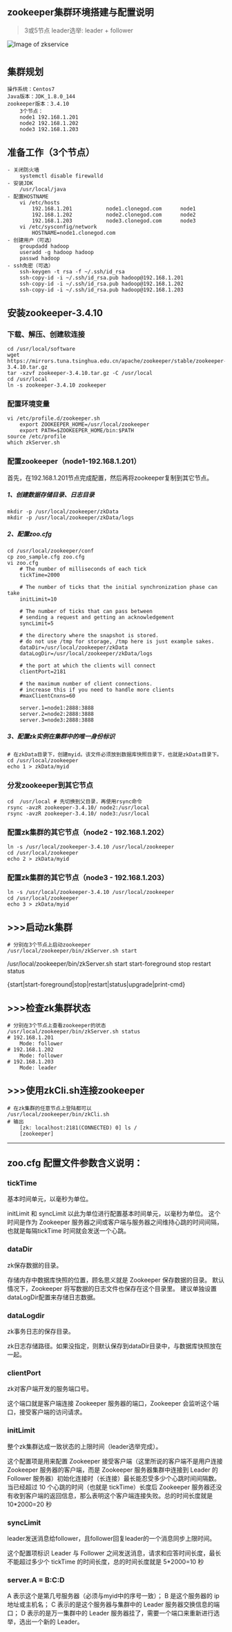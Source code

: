 ## zookeeper集群环境搭建与配置说明
>3或5节点 leader选举: leader + follower

![Image of zkservice](https://github.com/clonegod/tools/blob/master/images/zkservice.jpg)

#

## 集群规划
	操作系统：Centos7
	Java版本：JDK_1.8.0_144
	zookeeper版本：3.4.10
		3个节点：
		node1 192.168.1.201
		node2 192.168.1.202
		node3 192.168.1.203

## 准备工作（3个节点）
	- 关闭防火墙
		systemctl disable firewalld
	- 安装JDK
		/usr/local/java
	- 配置HOSTNAME
		vi /etc/hosts
			192.168.1.201           node1.clonegod.com      node1
			192.168.1.202           node2.clonegod.com      node2
			192.168.1.203           node3.clonegod.com      node3
		vi /etc/sysconfig/network
			HOSTNAME=node1.clonegod.com
	- 创建用户（可选）
		groupdadd hadoop
		useradd -g hadoop hadoop
		passwd hadoop
	- ssh免密（可选）
		ssh-keygen -t rsa -f ~/.ssh/id_rsa
		ssh-copy-id -i ~/.ssh/id_rsa.pub hadoop@192.168.1.201
		ssh-copy-id -i ~/.ssh/id_rsa.pub hadoop@192.168.1.202
		ssh-copy-id -i ~/.ssh/id_rsa.pub hadoop@192.168.1.203

 
	
## 安装zookeeper-3.4.10
### 下载、解压、创建软连接
	cd /usr/local/software
	wget https://mirrors.tuna.tsinghua.edu.cn/apache/zookeeper/stable/zookeeper-3.4.10.tar.gz
	tar -xzvf zookeeper-3.4.10.tar.gz -C /usr/local
	cd /usr/local
	ln -s zookeeper-3.4.10 zookeeper

### 配置环境变量
	vi /etc/profile.d/zookeeper.sh 
		export ZOOKEEPER_HOME=/usr/local/zookeeper
		export PATH=$ZOOKEEPER_HOME/bin:$PATH
	source /etc/profile
	which zkServer.sh

### 配置zookeeper（node1-192.168.1.201）
首先，在192.168.1.201节点完成配置，然后再将zookeeper复制到其它节点。
##### 1、创建数据存储目录、日志目录
	mkdir -p /usr/local/zookeeper/zkData 
	mkdir -p /usr/local/zookeeper/zkData/logs	

##### 2、配置zoo.cfg
	cd /usr/local/zookeeper/conf
	cp zoo_sample.cfg zoo.cfg
	vi zoo.cfg
		# The number of milliseconds of each tick
		tickTime=2000
		
		# The number of ticks that the initial synchronization phase can take
		initLimit=10
		
		# The number of ticks that can pass between
		# sending a request and getting an acknowledgement
		syncLimit=5
		
		# the directory where the snapshot is stored.
		# do not use /tmp for storage, /tmp here is just example sakes.
		dataDir=/usr/local/zookeeper/zkData
		dataLogDir=/usr/local/zookeeper/zkData/logs
		
		# the port at which the clients will connect
		clientPort=2181
		
		# the maximum number of client connections.
		# increase this if you need to handle more clients
		#maxClientCnxns=60
				
		server.1=node1:2888:3888
		server.2=node2:2888:3888
		server.3=node3:2888:3888

##### 3、配置zk实例在集群中的唯一身份标识
	# 在zkData目录下，创建myid。该文件必须放到数据库快照目录下，也就是zkData目录下。
	cd /usr/local/zookeeper
	echo 1 > zkData/myid

### 分发zookeeper到其它节点
	cd  /usr/local # 先切换到父目录，再使用rsync命令
	rsync -avzR zookeeper-3.4.10/ node2:/usr/local
	rsync -avzR zookeeper-3.4.10/ node3:/usr/local

### 配置zk集群的其它节点（node2 - 192.168.1.202）
	ln -s /usr/local/zookeeper-3.4.10 /usr/local/zookeeper
	cd /usr/local/zookeeper
	echo 2 > zkData/myid 
	

### 配置zk集群的其它节点（node3 - 192.168.1.203）	
	ln -s /usr/local/zookeeper-3.4.10 /usr/local/zookeeper
	cd /usr/local/zookeeper
	echo 3 > zkData/myid

## >>>启动zk集群
	# 分别在3个节点上启动zookeeper
	/usr/local/zookeeper/bin/zkServer.sh start

/usr/local/zookeeper/bin/zkServer.sh 
	start
	start-foreground
	stop
	restart
	status

{start|start-foreground|stop|restart|status|upgrade|print-cmd}

## >>>检查zk集群状态
	# 分别在3个节点上查看zookeeper的状态
	/usr/local/zookeeper/bin/zkServer.sh status
	# 192.168.1.201
		Mode: follower
	# 192.168.1.202
		Mode: follower
	# 192.168.1.203
		Mode: leader

## >>>使用zkCli.sh连接zookeeper
	# 在zk集群的任意节点上登陆都可以
	/usr/local/zookeeper/bin/zkCli.sh
	# 输出
		[zk: localhost:2181(CONNECTED) 0] ls /
		[zookeeper]

----------------------------------------------------------------------------
## zoo.cfg 配置文件参数含义说明：
### tickTime
基本时间单元，以毫秒为单位。

initLimit 和 syncLimit 以此为单位进行配置基本时间单元，以毫秒为单位。
这个时间是作为 Zookeeper 服务器之间或客户端与服务器之间维持心跳的时间间隔，也就是每隔tickTime 时间就会发送一个心跳。

### dataDir
zk保存数据的目录。

存储内存中数据库快照的位置，顾名思义就是 Zookeeper 保存数据的目录。
默认情况下，Zookeeper 将写数据的日志文件也保存在这个目录里。
建议单独设置dataLogDir配置来存储日志数据。

### dataLogdir
zk事务日志的保存目录。

zk日志存储路径。如果没指定，则默认保存到dataDir目录中，与数据库快照放在一起。

### clientPort
zk对客户端开发的服务端口号。

这个端口就是客户端连接 Zookeeper 服务器的端口，Zookeeper 会监听这个端口，接受客户端的访问请求。

### initLimit
整个zk集群达成一致状态的上限时间（leader选举完成）。

这个配置项是用来配置 Zookeeper 接受客户端（这里所说的客户端不是用户连接 Zookeeper 服务器的客户端，而是 Zookeeper 服务器集群中连接到 Leader 的 Follower 服务器）初始化连接时（长连接）最长能忍受多少个心跳时间间隔数。当已经超过 10 个心跳的时间（也就是 tickTime）长度后 Zookeeper 服务器还没有收到客户端的返回信息，那么表明这个客户端连接失败。总的时间长度就是 10*2000=20 秒

### syncLimit
leader发送消息给follower，且follower回复leader的一个消息同步上限时间。

这个配置项标识 Leader 与 Follower 之间发送消息，请求和应答时间长度，最长不能超过多少个 tickTime 的时间长度，总的时间长度就是 5*2000=10 秒

### server.A = B:C:D
A 表示这个是第几号服务器（必须与myid中的序号一致）；
B 是这个服务器的 ip 地址或主机名；
C 表示的是这个服务器与集群中的 Leader 服务器交换信息的端口；
D 表示的是万一集群中的 Leader 服务器挂了，需要一个端口来重新进行选举，选出一个新的 Leader。